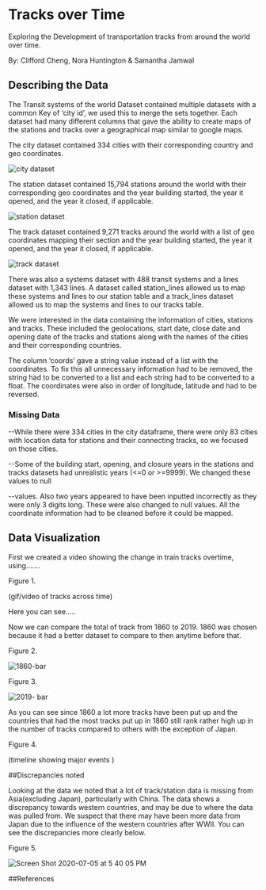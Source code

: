 # Tracks over Time 

Exploring the Development of transportation tracks from around the world over time.

By: Clifford Cheng, Nora Huntington & Samantha Jamwal

## Describing the Data

The Transit systems of the world Dataset contained multiple datasets with a common Key of ‘city id’, we used this to merge the sets together. Each dataset had many different columns that gave the ability to create maps of the stations and tracks over a geographical map similar to google maps. 

The city dataset contained 334 cities with their corresponding country and geo coordinates. 

![city dataset](https://user-images.githubusercontent.com/62854851/86546716-0b09b900-beeb-11ea-9781-2b0c4ec64ce9.png)



The station dataset contained 15,794 stations around the world with their corresponding geo coordinates and the year building started, the year it opened, and the year it closed, if applicable. 

![station dataset](https://user-images.githubusercontent.com/62854851/86546733-1ceb5c00-beeb-11ea-88b7-f81ad64ceb71.png)



The track dataset contained 9,271 tracks around the world with a list of geo coordinates mapping their section and the year building started, the year it opened, and the year it closed, if applicable. 

![track dataset](https://user-images.githubusercontent.com/62854851/86546750-32608600-beeb-11ea-9796-781619d8f77e.png)



There was also a systems dataset with 488 transit systems and a lines dataset with 1,343 lines. A dataset called station_lines allowed us to map these systems and lines to our station table and a track_lines dataset allowed us to map the systems and lines to our tracks table.

We were interested in the data containing the information of cities, stations and tracks. These included the geolocations, start date, close date and opening date of the tracks and stations along with the names of the cities and their corresponding countries. 

The column ‘coords’ gave a string value instead of a list with the coordinates. To fix this all unnecessary information had to be removed, the string had to be converted to a list and each string had to be converted to a float. The coordinates were also in order of longitude, latitude and had to be reversed. 

### Missing Data
--While there were 334 cities in the city dataframe, there were only 83 cities with location data for stations and their connecting tracks, so we focused on those cities. 

--Some of the building start, opening, and closure years in the stations and tracks datasets had unrealistic years (<=0 or >=9999). We changed these values to null 

--values. Also two years appeared to have been inputted incorrectly as they were only 3 digits long. These were also changed to null values.
All the coordinate information had to be cleaned before it could be mapped.



## Data Visualization

First we created a video showing the change in train tracks overtime, using……. 

Figure 1.

(gif/video of tracks across time)

Here you can see…..



Now we can compare the total of track from 1860 to 2019. 1860 was chosen because it had a better dataset to compare to then anytime before that. 

Figure 2.

![1860-bar](https://user-images.githubusercontent.com/62854851/86546776-4b693700-beeb-11ea-9842-8443e0c79622.png)

Figure 3.

![2019- bar](https://user-images.githubusercontent.com/62854851/86546788-54f29f00-beeb-11ea-9e9f-69c29db849dc.png)



As you can see since 1860 a lot more tracks have been put up and the countries that had the most tracks put up in 1860 still rank rather high up in the number of tracks compared to others with the exception of Japan. 

Figure 4.

(timeline showing major events )




##Discrepancies noted

Looking at the data we noted that a lot of track/station data is missing from Asia(excluding Japan), particularly with China. The data shows a discrepancy towards western countries, and may be due to where the data was pulled from. We suspect that there may have been more data from Japan due to the influence of the western countries after WWII. You can see the discrepancies more clearly below. 

Figure 5.

![Screen Shot 2020-07-05 at 5 40 05 PM](https://user-images.githubusercontent.com/62854851/86546854-9edb8500-beeb-11ea-9dc1-c4e46712145c.png)


##References






















